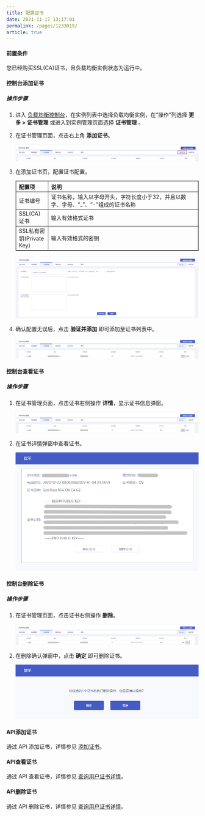 ```yaml
---
title: 配置证书    
date: 2021-11-17 13:17:01
permalink: /pages/1233019/
article: true
---
```


#### 前置条件

您已经购买SSL(CA)证书，且负载均衡实例状态为运行中。

#### 控制台添加证书

##### 操作步骤

1. 进入 [负载均衡控制台](https://console.capitalonline.net/loadbalancers)，在实例列表中选择负载均衡实例，在“操作”列选择 **更多 > 证书管理** 或进入到实例管理页面选择 **证书管理** 。

2. 在证书管理页面，点击右上角 **添加证书**。

   ![添加证书](../../pic/add-ssl.png)

3. 在添加证书页，配置证书配置。

   <table width="95%" border="1" cellpadding="2" cellspacing="1">
   	<thead>
           <tr>
               <th align="left" width="15%">配置项</th>
               <th align="left" width="70%">说明</th>
           </tr>
   	</thead>
       <tbody>
           <tr>
               <td>证书编号</td>
               <td>证书名称，输入以字母开头，字符长度小于32，并且以数字、字母、“_”、“-”组成的证书名称</td>
           </tr>
            <tr>
               <td>SSL(CA)证书</td>
               <td>输入有效格式证书</td>
           </tr>
           <tr>
               <td>SSL私有密钥(Private Key)</td>
               <td>输入有效格式的密钥</td>
           </tr>
   	</tbody>
   </table>
   
   ![配置证书](../../pic/edit-ssl.png)
   
4. 确认配置无误后，点击 **验证并添加** 即可添加至证书列表中。

   ![证书列表](../../pic/detail-ssl.png)

#### 控制台查看证书

##### 操作步骤

1. 在证书管理页面，点击证书右侧操作 **详情**，显示证书信息弹窗。

   ![查看详情](../../pic/detail-ssl.png)

2. 在证书详情弹窗中查看证书。

   ![证书详情](../../pic/detail-ssl2.png)

#### 控制台删除证书

##### 操作步骤

1. 在证书管理页面，点击证书右侧操作 **删除**。

   ![删除证书](../../pic/del-ssl.png)

2. 在删除确认弹窗中，点击 **确定** 即可删除证书。

   ![删除弹窗](../../pic/del-ssl2.png)

#### API添加证书

通过 API 添加证书，详情参见 [添加证书](../../09.API文档/04.证书相关接口/03.添加证书.md)。

#### API查看证书

通过 API 查看证书，详情参见 [查询用户证书详情](../../09.API文档/04.证书相关接口/01.查询用户证书详情.md)。

#### API删除证书

通过 API 删除证书，详情参见 [查询用户证书详情](../../09.API文档/04.证书相关接口/02.删除证书.md)。
